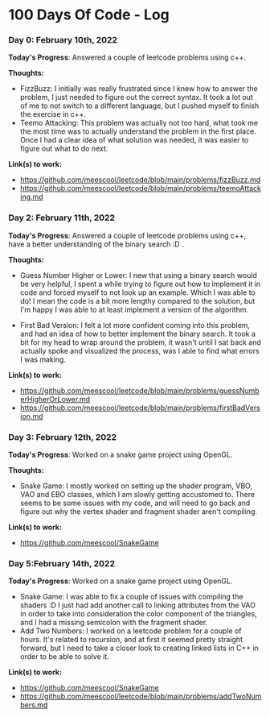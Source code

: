 # 100 Days Of Code - Log

### Day 0: February 10th, 2022

**Today's Progress**: Answered a couple of leetcode problems using c++.

**Thoughts:** 
- FizzBuzz:
I initially was really frustrated since I knew how to answer the problem, I just needed to figure out the correct syntax. It took a lot out of me to not switch to a different language, but I pushed myself to finish the exercise in c++.
- Teemo Attacking: This problem was actually not too hard, what took me the most time was to actually understand the problem in the first place. Once I had a clear idea of what solution was needed, it was easier to figure out what to do next.

**Link(s) to work:** 
- https://github.com/meescool/leetcode/blob/main/problems/fizzBuzz.md
- https://github.com/meescool/leetcode/blob/main/problems/teemoAttacking.md

### Day 2: February 11th, 2022

**Today's Progress**: Answered a couple of leetcode problems using c++, have a better understanding of the binary search :D .

**Thoughts:** 
- Guess Number Higher or Lower: I new that using a binary search would be very helpful, I spent a while trying to figure out how to implement it in code and forced myself to not look up an example. Which I was able to do! I mean the code is a bit more lengthy compared to the solution, but I'm happy I was able to at least implement a version of the algorithm.

- First Bad Version: I felt a lot more confident coming into this problem, and had an idea of how to better implement the binary search. It took a bit for my head to wrap around the problem, it wasn't until I sat back and actually spoke and visualized the process, was I able to find what errors I was making.

**Link(s) to work:** 
- https://github.com/meescool/leetcode/blob/main/problems/guessNumberHigherOrLower.md
- https://github.com/meescool/leetcode/blob/main/problems/firstBadVersion.md

### Day 3: February 12th, 2022

**Today's Progress**: Worked on a snake game project using OpenGL.

**Thoughts:**
- Snake Game: I mostly worked on setting up the shader program, VBO, VAO and EBO classes, which I am slowly getting accustomed to. There seems to be some issues with my code, and will need to go back and figure out why the vertex shader and fragment shader aren't compiling.

**Link(s) to work:** 
- https://github.com/meescool/SnakeGame

### Day 5:February 14th, 2022

**Today's Progress**: Worked on a snake game project using OpenGL.
- Snake Game: I was able to fix a couple of issues with compiling the shaders :D I just had add another call to linking attributes from the VAO in order to take into consideration the color component of the triangles, and I had a missing semicolon with the fragment shader.
- Add Two Numbers: I worked on a leetcode problem for a couple of hours. It's related to recursion, and at first it seemed pretty straight forward, but I need to take a closer look to creating linked lists in C++ in order to be able to solve it. 

**Link(s) to work:**
- https://github.com/meescool/SnakeGame
- https://github.com/meescool/leetcode/blob/main/problems/addTwoNumbers.md

